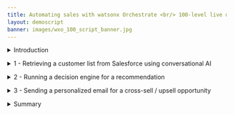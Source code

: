 ```yaml
---
title: Automating sales with watsonx Orchestrate <br/> 100-level live demo
layout: demoscript
banner: images/wxo_100_script_banner.jpg
---
```


<span id="top"></span>

<details markdown="1">

<summary>Introduction</summary>

Today we’ll see how IBM watsonx Orchestrate uses conversational AI to help sales professionals get their work done quickly.

Insurance sales agents spend their days doing many tasks. Much of their time is spent taking care of existing clients, but an important part of being an insurance agent is finding new customers.<br/><br/>We’ll look at how watsonx Orchestrate performs a series of tasks that traditionally require the use of multiple systems. Because they use so many systems and applications in a day, agents find it cumbersome to constantly switch between them.

Let’s look at how we can help agents become more efficient and effective in carrying out these daily responsibilities. Prior to watsonx Orchestrate, agents in an insurance office dedicated a few hours per week to sending prospecting emails for upsell and cross-sell. The steps of this process were: 
1.	Search Salesforce for customers that meet certain criteria.
2.	Determine the best cross-sell products to offer each customer.
3.	Write a customized email to each customer.
4.	Send each customer an e-mail.

We will see in the demo how IBM watsonx Orchestrate can assist agents in performing this sequence of tasks. 

<br/>
</details>

<p/>

<details markdown="1">

<summary>1 - Retrieving a customer list from Salesforce using conversational AI</summary>

<br/>

| **1.1** | **Invoke Salesforce skill using natural language** |
| :--- | :--- |
| **Narration** | A common task for an insurance seller is to periodically search the Salesforce CRM system for customers with recent life changes and identify upsell/cross-sell opportunities. Traditionally this step involves creating custom Salesforce reports and downloading them offline for manual review by the seller.<br/><br/> Now let’s look at how we can reduce that manual work in watsonx Orchestrate by invoking the upsell task using a simple natural language phrase. Orchestrate uses AI to understand the user’s intent and can perform the correct action even when the request is ambiguous.|
| **Action** &nbsp; 1.1.1 | Type a natural language command **'Write upsell email to customers who have experienced recent life changes'** to pull a customer list from Salesforce. <br/> <img src="images/1-1-1.png" width="800" /> |
| **Narration** | In the first step of the upsell automation, watsonx Orchestrate automatically connects to the Salesforce using an API to query multiple data fields and retrieve a list of customers with recent life changes. Instead of offline excel reports, the customer data is neatly displayed in a table within Orchestrate's chat interface.<br/><br/>In this case, the seller can quickly review the list of customers and recognizes a great cross-sell opportunity with John Collins because he has a child who is about to turn twenty-six. In the US, twenty-six is a milestone requiring children to acquire independent health insurance coverage. Other countries set different age limits for various family milestones.|
| **Action** &nbsp; 1.1.2 | Select **John Collins** (1) from the table and click **Apply** (2) in the chat window. <br/> <img src="images/1-1-2.png" width="800" /> |

<br/>

**[Go to top](#place1)**

<br/><br/>

</details>

<p/>

<details markdown="1">

<summary>2 - Running a decision engine for a recommendation</summary>

<br/>

| **2.1** | **Identify products for cross-sell / upsell** |
| :--- | :--- |
| **Narration** | The next step is to determine which products to recommend for the selected customer.<br/><br/>To do this task, watsonx Orchestrate automatically invokes a product recommendation skill that uses built-in decisioning capabilities to apply business logic that considers many different factors, such as the child’s age, pre-existing conditions, and current coverage, to determine the best products to recommend to the customer.<br/><br/>In the case of John Collins, the decision engine recommends three health insurance plans suitable for his young adult: Bronze-level Marketplace Plan, Silver-level Marketplace Plan and Short-term Health Insurance.|

| **Action** &nbsp; 2.1.1 | The customer details are submitted into the built-in decision engine and the upsell recommendations are displayed. Note that this form would usually be hidden as it is an intermediate step, but it’s shown here for clarity. <br/> <img src="images/2-1-1.png" width="800" /> |

<br/>

**[Go to top](#place1)**

<br/><br/>

</details>

<p/>

<details markdown="1">

<summary>3 - Sending a personalized email for a cross-sell / upsell opportunity</summary>

<br/>

| **3.1** | **Use generative AI to create a personalized email** |
| :--- | :--- |
| **Narration** | Personalized emails make sales offers more compelling and increase the likelihood of conversion. Large Language Models (LLMs) use natural language processing capabilities to generate customer-specific emails by understanding context and producing human-like text.<br/><br/>watsonx Orchestrate can use any of the watsonx.ai LLMs to generate a personalized email for the client. The generative AI input prompt is automatically created based on the customer’s life event. Also, the products recommended by the decision engine are inserted dynamically into the prompt submitted to the LLM.|
| **Action** &nbsp; 3.1.1 | In the prompt field, highlight the embedded recommended products to show how the prompt has been populated using data taken from the CRM system and the decision engine (1). Click Apply (2). <br/> <img src="images/3-1-1.png" width="800" /> |
| **Action** &nbsp; 3.1.2 | Scroll down and click **Apply**. <br/> <img src="images/3-1-2.png" width="800" /> |
| **Narration** | watsonx Orchestrate connects to watsonx.ai to generate an email containing the upsell offer. The generated email contains client-specific content that references the client’s recent history and why the products have been recommended. <br/><br/> Orchestrate then launches the out-of-the-box Microsoft Outlook skill so the seller can send the email directly from Orchestrate without having to open their email client. The fields for the e-mail, such as the subject line and e-mail body, are pre-prepopulated and can be updated.|
| **Action** &nbsp; 3.1.3 | Change the email address in the **To** field to your own email and review the email. <br/> <img src="images/3-1-3.png" width="800" /> <br/> Highlight and review the automatically generated email subject and body.|
| **Action** &nbsp; 3.1.4 | Review the email. <br/><br/> Scroll down and click **Apply** in the watsonx Orchestrate chat window. <br/> <img src="images/3-1-4.png" width="800" /> |
| **Action** &nbsp; 3.1.5 | Open an email client to show the sent email (the email may not be received if a known bug is not fixed). <br/> <img src="images/3-1-5.jpg" width="800" /> |
| **Narration** | As you can see here in one of their inboxes, the email was sent successfully. |
  
<br/>

**[Go to top](#place1)**

<br/><br/>

</details>

<p/>

<details markdown="1">

<summary>Summary</summary>

<br/>

To summarize, in today’s demo we saw an insurance seller use watsonx Orchestrate to automate some of their repetitive, daily tasks. What would normally take hours to do, we were able to accomplish in only five minutes without any code or constant switching between applications. 

That’s because watsonx Orchestrate comes with a catalog of pre-built skills and the ability to create custom ones. Instead of dealing with complex API commands, users only need to write a phrase or click a button to invoke their automations.

For multiple customers, this is equivalent to saving days of work. From an IT perspective, you are creating more efficient ways of doing work for end users and developers alike, and getting more out of your existing investments.

Thank you for attending today’s presentation.

**[Go to top](#place1)**

<br/><br/>

</details>